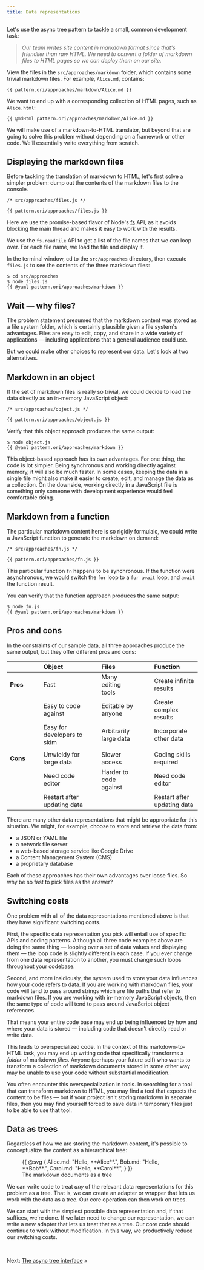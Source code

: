 ```yaml
---
title: Data representations
---
```


Let's use the async tree pattern to tackle a small, common development task:

> _Our team writes site content in markdown format since that's friendlier than raw HTML. We need to convert a folder of markdown files to HTML pages so we can deploy them on our site._

<span class="tutorialStep"></span> View the files in the `src/approaches/markdown` folder, which contains some trivial markdown files. For example, `Alice.md`, contains:

```{{'md'}}
{{ pattern.ori/approaches/markdown/Alice.md }}
```

We want to end up with a corresponding collection of HTML pages, such as `Alice.html`:

```{{'html'}}
{{ @mdHtml pattern.ori/approaches/markdown/Alice.md }}
```

We will make use of a markdown-to-HTML translator, but beyond that are going to solve this problem without depending on a framework or other code. We'll essentially write everything from scratch.

## Displaying the markdown files

Before tackling the translation of markdown to HTML, let's first solve a simpler problem: dump out the contents of the markdown files to the console.

```{{'js'}}
/* src/approaches/files.js */

{{ pattern.ori/approaches/files.js }}
```

Here we use the promise-based flavor of Node's [fs](https://nodejs.org/api/fs.html) API, as it avoids blocking the main thread and makes it easy to work with the results.

We use the `fs.readFile` API to get a list of the file names that we can loop over. For each file name, we load the file and display it.

<span class="tutorialStep"></span> In the terminal window, cd to the `src/approaches` directory, then execute `files.js` to see the contents of the three markdown files:

```console
$ cd src/approaches
$ node files.js
{{ @yaml pattern.ori/approaches/markdown }}
```

## Wait — why files?

The problem statement presumed that the markdown content was stored as a file system folder, which is certainly plausible given a file system's advantages. Files are easy to edit, copy, and share in a wide variety of applications — including applications that a general audience could use.

But we could make other choices to represent our data. Let's look at two alternatives.

## Markdown in an object

If the set of markdown files is really so trivial, we could decide to load the data directly as an in-memory JavaScript object:

```{{'js'}}
/* src/approaches/object.js */

{{ pattern.ori/approaches/object.js }}
```

<span class="tutorialStep"></span> Verify that this object approach produces the same output:

```console
$ node object.js
{{ @yaml pattern.ori/approaches/markdown }}
```

This object-based approach has its own advantages. For one thing, the code is lot simpler. Being synchronous and working directly against memory, it will also be much faster. In some cases, keeping the data in a single file might also make it easier to create, edit, and manage the data as a collection. On the downside, working directly in a JavaScript file is something only someone with development experience would feel comfortable doing.

## Markdown from a function

The particular markdown content here is so rigidly formulaic, we could write a JavaScript function to generate the markdown on demand:

```{{'js'}}
/* src/approaches/fn.js */

{{ pattern.ori/approaches/fn.js }}
```

This particular function `fn` happens to be synchronous. If the function were asynchronous, we would switch the `for` loop to a `for await` loop, and `await` the function result.

<span class="tutorialStep"></span> You can verify that the function approach produces the same output:

```console
$ node fn.js
{{ @yaml pattern.ori/approaches/markdown }}
```

## Pros and cons

In the constraints of our sample data, all three approaches produce the same output, but they offer different pros and cons:

|          | &emsp; | Object                      | &emsp; | Files                  | &emsp; | Function                    |
| -------- | ------ | :-------------------------- | ------ | :--------------------- | ------ | :-------------------------- |
| **Pros** |        | Fast                        |        | Many editing tools     |        | Create infinite results     |
|          |        | Easy to code against        |        | Editable by anyone     |        | Create complex results      |
|          |        | Easy for developers to skim |        | Arbitrarily large data |        | Incorporate other data      |
|          |        |                             |        |                        |        |                             |
| **Cons** |        | Unwieldy for large data     |        | Slower access          |        | Coding skills required      |
|          |        | Need code editor            |        | Harder to code against |        | Need code editor            |
|          |        | Restart after updating data |        |                        |        | Restart after updating data |

There are many other data representations that might be appropriate for this situation. We might, for example, choose to store and retrieve the data from:

- a JSON or YAML file
- a network file server
- a web-based storage service like Google Drive
- a Content Management System (CMS)
- a proprietary database

Each of these approaches has their own advantages over loose files. So why be so fast to pick files as the answer?

## Switching costs

One problem with all of the data representations mentioned above is that they have significant switching costs.

First, the specific data representation you pick will entail use of specific APIs and coding patterns. Although all three code examples above are doing the same thing — looping over a set of data values and displaying them — the loop code is slightly different in each case. If you ever change from one data representation to another, you must change such loops throughout your codebase.

Second, and more insidiously, the system used to store your data influences how your code refers to data. If you are working with markdown files, your code will tend to pass around strings which are file paths that refer to markdown files. If you are working with in-memory JavaScript objects, then the same type of code will tend to pass around JavaScript object references.

That means your entire code base may end up being influenced by how and where your data is stored — including code that doesn't directly read or write data.

This leads to overspecialized code. In the context of this markdown-to-HTML task, you may end up writing code that specifically transforms a _folder_ of markdown _files_. Anyone (perhaps your future self) who wants to transform a collection of markdown documents stored in some other way may be unable to use your code without substantial modification.

You often encounter this overspecialization in tools. In searching for a tool that can transform markdown to HTML, you may find a tool that expects the content to be files — but if your project isn't storing markdown in separate files, then you may find yourself forced to save data in temporary files just to be able to use that tool.

## Data as trees

Regardless of how we are storing the markdown content, it's possible to conceptualize the content as a hierarchical tree:

<figure>
  {{ @svg {
    Alice.md: "Hello, **Alice**.",
    Bob.md: "Hello, **Bob**.",
    Carol.md: "Hello, **Carol**.",
  } }}
  <figcaption>The markdown documents as a tree</figcaption>
</figure>

We can write code to treat _any_ of the relevant data representations for this problem as a tree. That is, we can create an adapter or wrapper that lets us work with the data as a tree. Our core operation can then work on trees.

We can start with the simplest possible data representation and, if that suffices, we're done. If we later need to change our representation, we can write a new adapter that lets us treat that as a tree. Our core code should continue to work without modification. In this way, we productively reduce our switching costs.

&nbsp;

Next: [The async tree interface](interface.html) »
